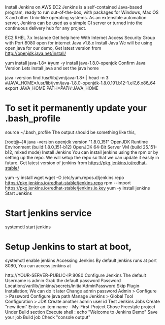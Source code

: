 
Install Jenkins on AWS EC2
Jenkins is a self-contained Java-based program, ready to run out-of-the-box, with packages for Windows, Mac OS X and other Unix-like operating systems. As an extensible automation server, Jenkins can be used as a simple CI server or turned into the continuous delivery hub for any project.


EC2 RHEL 7.x Instance Get help here
With Internet Access
Security Group with Port 8080 open for internet
Java v1.8.x
Install Java
We will be using open java for our demo, Get latest version from http://openjdk.java.net/install/

yum install java-1.8*
#yum -y install java-1.8.0-openjdk
Confirm Java Version
Lets install java and set the java home

java -version
find /usr/lib/jvm/java-1.8* | head -n 3
#JAVA_HOME=/usr/lib/jvm/java-1.8.0-openjdk-1.8.0.191.b12-1.el7_6.x86_64
export JAVA_HOME
PATH=$PATH:$JAVA_HOME
# To set it permanently update your .bash_profile
source ~/.bash_profile
The output should be something like this,

[root@~]# java -version
openjdk version "1.8.0_151"
OpenJDK Runtime Environment (build 1.8.0_151-b12)
OpenJDK 64-Bit Server VM (build 25.151-b12, mixed mode)
Install Jenkins
You can install jenkins using the rpm or by setting up the repo. We will setup the repo so that we can update it easily in future. Get latest version of jenkins from https://pkg.jenkins.io/redhat-stable/

yum -y install wget
wget -O /etc/yum.repos.d/jenkins.repo https://pkg.jenkins.io/redhat-stable/jenkins.repo
rpm --import https://pkg.jenkins.io/redhat-stable/jenkins.io.key
yum -y install jenkins
Start Jenkins
# Start jenkins service
systemctl start jenkins

# Setup Jenkins to start at boot,
systemctl enable jenkins
Accessing Jenkins
By default jenkins runs at port 8080, You can access jenkins at

http://YOUR-SERVER-PUBLIC-IP:8080
Configure Jenkins
The default Username is admin
Grab the default password
Password Location:/var/lib/jenkins/secrets/initialAdminPassword
Skip Plugin Installation; We can do it later
Change admin password
Admin > Configure > Password
Configure java path
Manage Jenkins > Global Tool Configuration > JDK
Create another admin user id
Test Jenkins Jobs
Create “new item”
Enter an item name – My-First-Project
Chose Freestyle project
Under Build section Execute shell : echo "Welcome to Jenkins Demo"
Save your job
Build job
Check "console output"
